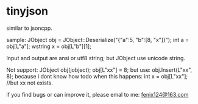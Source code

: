 tinyjson
========
similar to jsoncpp.

sample:
JObject obj = JObject::Deserialize("{\"a\":5, \"b\":[8, \"x\"]}");
int a = obj[L"a"];
wstring x = obj[L"b"][1];

Input and output are ansi or utf8 string; but JObject use unicode string.


Not support:
JObject obj(jobject);
obj[L"xx"] = 8;
but use:
obj.Insert(L"xx", 8);
because i dont know how todo when this happens:
int x = obj[L"xx"]; //but xx not exists.

if you find bugs or can improve it, please emal to me: fenix124@163.com


